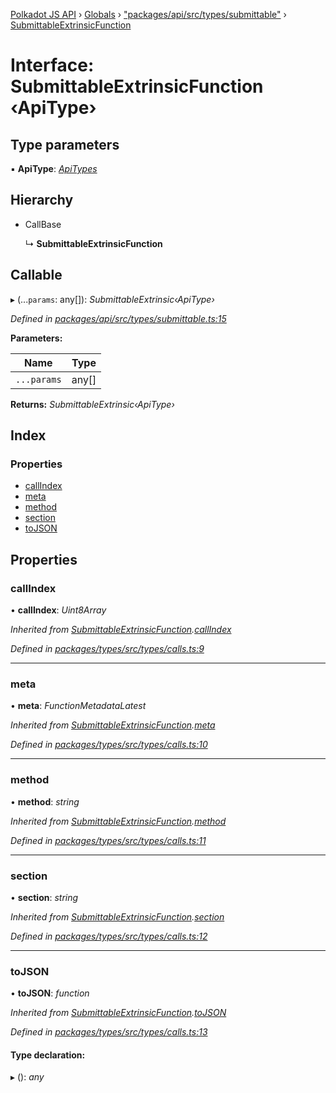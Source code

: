 [Polkadot JS API](../README.md) › [Globals](../globals.md) › ["packages/api/src/types/submittable"](../modules/_packages_api_src_types_submittable_.md) › [SubmittableExtrinsicFunction](_packages_api_src_types_submittable_.submittableextrinsicfunction.md)

# Interface: SubmittableExtrinsicFunction ‹**ApiType**›

## Type parameters

▪ **ApiType**: *[ApiTypes](../modules/_packages_api_src_types_base_.md#apitypes)*

## Hierarchy

* CallBase

  ↳ **SubmittableExtrinsicFunction**

## Callable

▸ (...`params`: any[]): *SubmittableExtrinsic‹ApiType›*

*Defined in [packages/api/src/types/submittable.ts:15](https://github.com/polkadot-js/api/blob/68856e969/packages/api/src/types/submittable.ts#L15)*

**Parameters:**

Name | Type |
------ | ------ |
`...params` | any[] |

**Returns:** *SubmittableExtrinsic‹ApiType›*

## Index

### Properties

* [callIndex](_packages_api_src_types_submittable_.submittableextrinsicfunction.md#callindex)
* [meta](_packages_api_src_types_submittable_.submittableextrinsicfunction.md#meta)
* [method](_packages_api_src_types_submittable_.submittableextrinsicfunction.md#method)
* [section](_packages_api_src_types_submittable_.submittableextrinsicfunction.md#section)
* [toJSON](_packages_api_src_types_submittable_.submittableextrinsicfunction.md#tojson)

## Properties

###  callIndex

• **callIndex**: *Uint8Array*

*Inherited from [SubmittableExtrinsicFunction](_packages_api_src_types_submittable_.submittableextrinsicfunction.md).[callIndex](_packages_api_src_types_submittable_.submittableextrinsicfunction.md#callindex)*

*Defined in [packages/types/src/types/calls.ts:9](https://github.com/polkadot-js/api/blob/68856e969/packages/types/src/types/calls.ts#L9)*

___

###  meta

• **meta**: *FunctionMetadataLatest*

*Inherited from [SubmittableExtrinsicFunction](_packages_api_src_types_submittable_.submittableextrinsicfunction.md).[meta](_packages_api_src_types_submittable_.submittableextrinsicfunction.md#meta)*

*Defined in [packages/types/src/types/calls.ts:10](https://github.com/polkadot-js/api/blob/68856e969/packages/types/src/types/calls.ts#L10)*

___

###  method

• **method**: *string*

*Inherited from [SubmittableExtrinsicFunction](_packages_api_src_types_submittable_.submittableextrinsicfunction.md).[method](_packages_api_src_types_submittable_.submittableextrinsicfunction.md#method)*

*Defined in [packages/types/src/types/calls.ts:11](https://github.com/polkadot-js/api/blob/68856e969/packages/types/src/types/calls.ts#L11)*

___

###  section

• **section**: *string*

*Inherited from [SubmittableExtrinsicFunction](_packages_api_src_types_submittable_.submittableextrinsicfunction.md).[section](_packages_api_src_types_submittable_.submittableextrinsicfunction.md#section)*

*Defined in [packages/types/src/types/calls.ts:12](https://github.com/polkadot-js/api/blob/68856e969/packages/types/src/types/calls.ts#L12)*

___

###  toJSON

• **toJSON**: *function*

*Inherited from [SubmittableExtrinsicFunction](_packages_api_src_types_submittable_.submittableextrinsicfunction.md).[toJSON](_packages_api_src_types_submittable_.submittableextrinsicfunction.md#tojson)*

*Defined in [packages/types/src/types/calls.ts:13](https://github.com/polkadot-js/api/blob/68856e969/packages/types/src/types/calls.ts#L13)*

#### Type declaration:

▸ (): *any*
